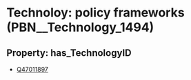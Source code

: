 # Technoloy: __policy frameworks__ (PBN__Technology_1494)

## Property: has_TechnologyID

* [Q47011897](Q47011897)

